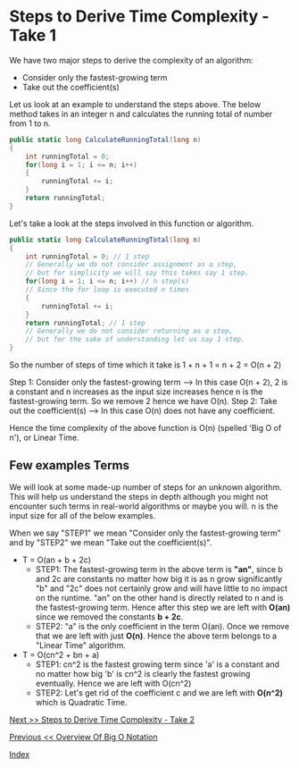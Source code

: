 # Steps to Derive Time Complexity - Take 1

We have two major steps to derive the complexity of an algorithm:

- Consider only the fastest-growing term
- Take out the coefficient(s)

Let us look at an example to understand the steps above. The below method takes in an integer n and calculates the running total of number from 1 to n.

```csharp
public static long CalculateRunningTotal(long n)
{
    int runningTotal = 0;
    for(long i = 1; i <= n; i++)
    {
        runningTotal += i;
    }
    return runningTotal;
}
```

Let's take a look at the steps involved in this function or algorithm.

```csharp
public static long CalculateRunningTotal(long n)
{
    int runningTotal = 0; // 1 step
    // Generally we do not consider assignment as a step,
    // but for simplicity we will say this takes say 1 step.
    for(long i = 1; i <= n; i++) // n step(s)
    // Since the for loop is executed n times
    {
        runningTotal += i;
    }
    return runningTotal; // 1 step
    // Generally we do not consider returning as a step,
    // but for the sake of understanding let us say 1 step.
}
```

So the number of steps of time which it take is 1 + n + 1 = n + 2 = O(n + 2)

Step 1: Consider only the fastest-growing term --> In this case O(n + 2), 2 is a constant and n increases as the input size increases hence n is the fastest-growing term. So we remove 2 hence we have O(n).
Step 2: Take out the coefficient(s) --> In this case O(n) does not have any coefficient.

Hence the time complexity of the above function is O(n) (spelled 'Big O of n'), or Linear Time.

## Few examples Terms

We will look at some made-up number of steps for an unknown algorithm. This will help us understand the steps in depth although you might not encounter such terms in real-world algorithms or maybe you will. n is the input size for all of the below examples.

When we say "STEP1" we mean "Consider only the fastest-growing term" and by "STEP2" we mean "Take out the coefficient(s)".

- T = O(an + b + 2c)
  - STEP1: The fastest-growing term in the above term is **"an"**, since b and 2c are constants no matter how big it is as n grow significantly "b" and "2c" does not certainly grow and will have little to no impact on the runtime. "an" on the other hand is directly related to n and is the fastest-growing term. Hence after this step we are left with **O(an)** since we removed the constants **b + 2c**.
  - STEP2: "a" is the only coefficient in the term O(an). Once we remove that we are left with just **O(n)**. Hence the above term belongs to a "Linear Time" algorithm.
- T = O(cn^2 + bn + a)
  - STEP1: cn^2 is the fastest growing term since 'a' is a constant and no matter how big 'b' is cn^2 is clearly the fastest growing eventually. Hence we are left with O(cn^2)
  - STEP2: Let's get rid of the coefficient c and we are left with **O(n^2)** which is Quadratic Time.

[Next >> Steps to Derive Time Complexity - Take 2](./Rules.md)

[Previous << Overview Of Big O Notation](./Overview.md)

[Index](README.md)
